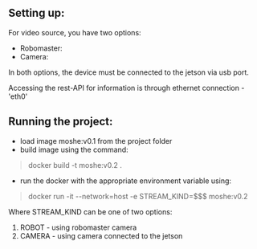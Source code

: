 ## Setting up:
For video source, you have two options:
 - Robomaster:
 -  Camera:

In both options, the device must be connected to the jetson via usb port.

Accessing the rest-API for information is through ethernet connection - 'eth0'

## Running the project:
- load image moshe:v0.1 from the project folder
- build image using the command:
> docker build -t moshe:v0.2 . 
- run the docker with the appropriate environment variable using:
> docker run -it --network=host -e STREAM_KIND=$$$ moshe:v0.2

Where STREAM_KIND can be one of two options:

1. ROBOT - using robomaster camera
2. CAMERA - using camera connected to the jetson